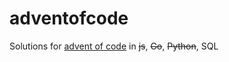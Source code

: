 # adventofcode

Solutions for [advent of code](https://adventofcode.com) in ~~js~~, ~~Go~~, ~~Python~~, SQL
